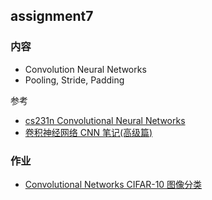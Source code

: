 ## assignment7

### 内容

- Convolution Neural Networks
- Pooling, Stride, Padding

参考

- [cs231n Convolutional Neural Networks](http://cs231n.github.io/convolutional-networks/)
- [卷积神经网络 CNN 笔记(高级篇)](http://www.shuang0420.com/2017/04/25/%E5%8D%B7%E7%A7%AF%E7%A5%9E%E7%BB%8F%E7%BD%91%E7%BB%9C%20CNN%20%E7%AC%94%E8%AE%B0(%E9%AB%98%E7%BA%A7%E7%AF%87)/)

### 作业

- [Convolutional Networks CIFAR-10 图像分类](../assignment6/classwork)

